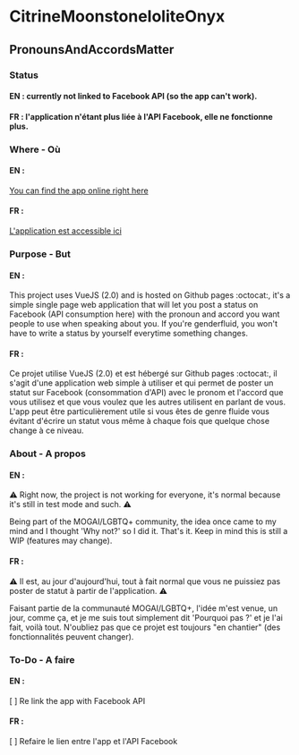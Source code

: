 # CitrineMoonstoneIoliteOnyx

## PronounsAndAccordsMatter 

### Status

#### EN : currently not linked to Facebook API (so the app can't work).

#### FR : l'application n'étant plus liée à l'API Facebook, elle ne fonctionne plus.

### Where - Où

#### EN :
[You can find the app online right here](https://modifiedchocolateunicorn.github.io/CitrineMoonstoneIoliteOnyx/)


#### FR :
[L'application est accessible ici](https://modifiedchocolateunicorn.github.io/CitrineMoonstoneIoliteOnyx/)

### Purpose - But

#### EN :
This project uses VueJS (2.0) and is hosted on Github pages :octocat:, it's a simple single page web application that will let you post a status on Facebook (API consumption here) with the pronoun and accord you want people to use when speaking about you. If you're genderfluid, you won't have to write a status by yourself everytime something changes.

#### FR :
Ce projet utilise VueJS (2.0) et est hébergé sur Github pages :octocat:, il s'agit d'une application web simple à utiliser et qui permet de poster un statut sur Facebook (consommation d'API) avec le pronom et l'accord que vous utilisez et que vous voulez que les autres utilisent en parlant de vous. L'app peut être particulièrement utile si vous êtes de genre fluide vous évitant d'écrire un statut vous même à chaque fois que quelque chose change à ce niveau.

### About - A propos

#### EN :

:warning: Right now, the project is not working for everyone, it's normal because it's still in test mode and such. :warning:

Being part of the MOGAI/LGBTQ+ community, the idea once came to my mind and I thought 'Why not?' so I did it. That's it. Keep in mind this is still a WIP (features may change).

#### FR :

:warning: Il est, au jour d'aujourd'hui, tout à fait normal que vous ne puissiez pas poster de statut à partir de l'application. :warning:

Faisant partie de la communauté MOGAI/LGBTQ+, l'idée m'est venue, un jour, comme ça, et je me suis tout simplement dit 'Pourquoi pas ?' et je l'ai fait, voilà tout. N'oubliez pas que ce projet est toujours "en chantier" (des fonctionnalités peuvent changer).

### To-Do - A faire

#### EN :
[ ] Re link the app with Facebook API

#### FR :
[ ] Refaire le lien entre l'app et l'API Facebook
